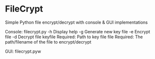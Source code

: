 # FileCrypt
Simple Python file encrypt/decrypt with console & GUI implementations

Console: filecrypt.py
-h Display help
-g Generate new key file
-e Encrypt file
-d Decrypt file
keyfile Required: Path to key file
file Required: The path/filename of the file to encrypt/decrypt

GUI: filecrypt.pyw

